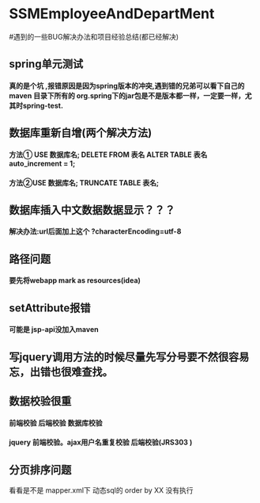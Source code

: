 # SSMEmployeeAndDepartMent
#遇到的一些BUG解决办法和项目经验总结(都已经解决)
## spring单元测试
#### 真的是个坑 ,报错原因是因为spring版本的冲突,遇到错的兄弟可以看下自己的maven 目录下所有的 org.spring下的jar包是不是版本都一样，一定要一样，尤其时spring-test.

## 数据库重新自增(两个解决方法)
#### 方法①   USE 数据库名; DELETE FROM 表名 ALTER TABLE 表名 auto_increment = 1;
#### 方法②USE 数据库名; TRUNCATE TABLE 表名;

## 数据库插入中文数据数据显示？？？
#### 解决办法:url后面加上这个 ?characterEncoding=utf-8

## 路径问题 
#### 要先将webapp mark as resources(idea)

## setAttribute报错
#### 可能是 jsp-api没加入maven

## 写jquery调用方法的时候尽量先写分号要不然很容易忘，出错也很难查找。

## 数据校验很重
#### 前端校验 后端校验 数据库校验
#### jquery 前端校验。ajax用户名重复校验 后端校验(JRS303 )

## 分页排序问题
看看是不是 mapper.xml下 动态sql的 order by XX 没有执行  

